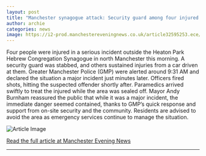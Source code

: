 ```yaml
---
layout: post
title: "Manchester synagogue attack: Security guard among four injured with ‘vehicle and stab wounds’"
author: archie
categories: news
image: https://i2-prod.manchestereveningnews.co.uk/article32595253.ece/ALTERNATES/s1200/0_021025policeincident1.jpg
---
```

Four people were injured in a serious incident outside the Heaton Park Hebrew Congregation Synagogue in north Manchester this morning. A security guard was stabbed, and others sustained injuries from a car driven at them. Greater Manchester Police (GMP) were alerted around 9:31 AM and declared the situation a major incident just minutes later. Officers fired shots, hitting the suspected offender shortly after. Paramedics arrived swiftly to treat the injured while the area was sealed off. Mayor Andy Burnham reassured the public that while it was a major incident, the immediate danger seemed contained, thanks to GMP’s quick response and support from on-site security and the community. Residents are advised to avoid the area as emergency services continue to manage the situation.

![Article Image](https://i2-prod.manchestereveningnews.co.uk/article32595253.ece/ALTERNATES/s1200/0_021025policeincident1.jpg)

[Read the full article at Manchester Evening News](https://www.manchestereveningnews.co.uk/news/greater-manchester-news/manchester-synagogue-attack-security-guard-32595193)

---
